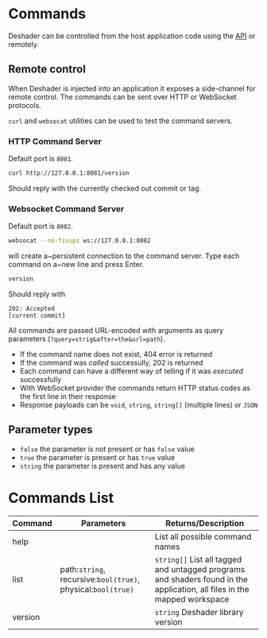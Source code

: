 # Commands
Deshader can be controlled from the host application code using the [API](API.md) or remotely.

## Remote control
When Deshader is injected into an application it exposes a side-channel for remote control. The commands can be sent over HTTP or WebSocket protocols.

`curl` and `websocat` utilities can be used to test the command servers.

### HTTP Command Server
Default port is `8081`.
```sh
curl http://127.0.0.1:8081/version
```
Should reply with the currently checked out commit or tag.

### Websocket Command Server
Default port is `8082`.
```sh
websocat --no-fixups ws://127.0.0.1:8082
```
will create a~persistent connection to the command server. Type each command on a~new line and press Enter.
```sh
version
```
Should reply with
```
202: Accepted
[current commit]
```

All commands are passed URL-encoded with arguments as query parameters (`?query=strig&after=the&url=path`).
- If the command name does not exist, 404 error is returned
- If the command was *called* successully, 202 is returned
- Each command can have a different way of telling if it was *executed* successfully
- With WebSocket provider the commands return HTTP status codes as the first line in their response
- Response payloads can be `void`, `string`, `string[]` (multiple lines) or `JSON`

## Parameter types
- `false` the parameter is not present or has `false` value
- `true` the parameter is present or has `true` value
- `string` the parameter is present and has any value

# Commands List

Command | Parameters                                                   | Returns/Description
--------|--------------------------------------------------------------|-------------------------------------------------------------------------------------------------------------------------
help    |                                                              | List all possible command names
list    | path:`string`, recursive:`bool(true)`, physical:`bool(true)` | `string[]` List all tagged and untagged programs and shaders found in the application, all files in the mapped workspace
version |                                                              | `string` Deshader library version

[^1]: Include all detected shaders or only tagged ones (with `deshaderTag...(...)`)